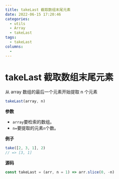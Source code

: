 ```yaml
---
title: takeLast 截取数组末尾元素
date: 2022-06-15 17:20:46
categories: 
  - utils
  - Array
  - takeLast
tags: 
  - takeLast
columns: 
  - 
---
```

# takeLast 截取数组末尾元素

从 array 数组的最后一个元素开始提取 n 个元素

```js
takeLast(array, n)
```

**参数**

- `array`要检索的数组。
- `n=`要提取的元素`n`个数。

**例子**

```js
take([2, 3, 1], 2)
// => [3, 1]
```

**源码**

```js
const takeLast = (arr, n = 1) => arr.slice(0, -n)
```
